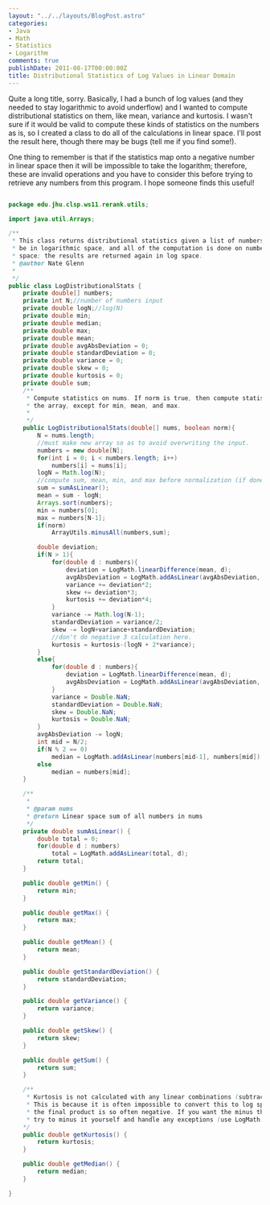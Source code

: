 ```yaml
---
layout: "../../layouts/BlogPost.astro"
categories:
- Java
- Math
- Statistics
- Logarithm
comments: true
publishDate: 2011-08-17T00:00:00Z
title: Distributional Statistics of Log Values in Linear Domain
---
```


Quite a long title, sorry. Basically, I had a bunch of log values (and they needed to stay logarithmic to avoid underflow) and I wanted to compute distributional statistics on them, like mean, variance and kurtosis. I wasn't sure if it would be valid to compute these kinds of statistics on the numbers as is, so I created a class to do all of the calculations in linear space. I'll post the result here, though there may be bugs (tell me if you find some!).

One thing to remember is that if the statistics map onto a negative number in linear space then it will be impossible to take the logarithm; therefore, these are invalid operations and you have to consider this before trying to retrieve any numbers from this program. I hope someone finds this useful!

```java

package edu.jhu.clsp.ws11.rerank.utils;

import java.util.Arrays;

/**
 * This class returns distributional statistics given a list of numbers. The numbers are assumed to
 * be in logarithmic space, and all of the computation is done on numbers converted from log to linear
 * space; the results are returned again in log space.
 * @author Nate Glenn
 *
 */
public class LogDistributionalStats {
	private double[] numbers;
	private int N;//number of numbers input
	private double logN;//log(N)
	private double min;
	private double median;
	private double max;
	private double mean;
	private double avgAbsDeviation = 0;
	private double standardDeviation = 0;
	private double variance = 0;
	private double skew = 0;
	private double kurtosis = 0;
	private double sum;
	/**
	 * Compute statistics on nums. If norm is true, then compute statistics after normalizing
	 * the array, except for min, mean, and max.
	 *
	 */
	public LogDistributionalStats(double[] nums, boolean norm){
		N = nums.length;
		//must make new array so as to avoid overwriting the input.
		numbers = new double[N];
		for(int i = 0; i < numbers.length; i++)
			numbers[i] = nums[i];
		logN = Math.log(N);
		//compute sum, mean, min, and max before normalization (if done at all)
		sum = sumAsLinear();
		mean = sum - logN;
		Arrays.sort(numbers);
		min = numbers[0];
		max = numbers[N-1];
		if(norm)
			ArrayUtils.minusAll(numbers,sum);

		double deviation;
		if(N > 1){
			for(double d : numbers){
				deviation = LogMath.linearDifference(mean, d);
				avgAbsDeviation = LogMath.addAsLinear(avgAbsDeviation, deviation);
				variance += deviation*2;
				skew += deviation*3;
				kurtosis += deviation*4;
			}
			variance -= Math.log(N-1);
			standardDeviation = variance/2;
			skew -= logN+variance+standardDeviation;
			//don't do negative 3 calculation here.
			kurtosis = kurtosis-(logN + 2*variance);
		}
		else{
			for(double d : numbers){
				deviation = LogMath.linearDifference(mean, d);
				avgAbsDeviation = LogMath.addAsLinear(avgAbsDeviation, deviation);
			}
			variance = Double.NaN;
			standardDeviation = Double.NaN;
			skew = Double.NaN;
			kurtosis = Double.NaN;
		}
		avgAbsDeviation -= logN;
		int mid = N/2;
		if(N % 2 == 0)
			median = LogMath.addAsLinear(numbers[mid-1], numbers[mid]) - Math.log(2);
		else
			median = numbers[mid];
	}

	/**
	 *
	 * @param nums
	 * @return Linear space sum of all numbers in nums
	 */
	private double sumAsLinear() {
		double total = 0;
		for(double d : numbers)
			total = LogMath.addAsLinear(total, d);
		return total;
	}

	public double getMin() {
		return min;
	}

	public double getMax() {
		return max;
	}

	public double getMean() {
		return mean;
	}

	public double getStandardDeviation() {
		return standardDeviation;
	}

	public double getVariance() {
		return variance;
	}

	public double getSkew() {
		return skew;
	}

	public double getSum() {
		return sum;
	}

	/**
	 * Kurtosis is not calculated with any linear combinations (subtracting three)
	 * This is because it is often impossible to convert this to log space, since
	 * the final product is so often negative. If you want the minus three back again, you can
	 * try to minus it yourself and handle any exceptions (use LogMath.minusAsLinear()).
	*/
	public double getKurtosis() {
		return kurtosis;
	}

	public double getMedian() {
		return median;
	}

}
```

